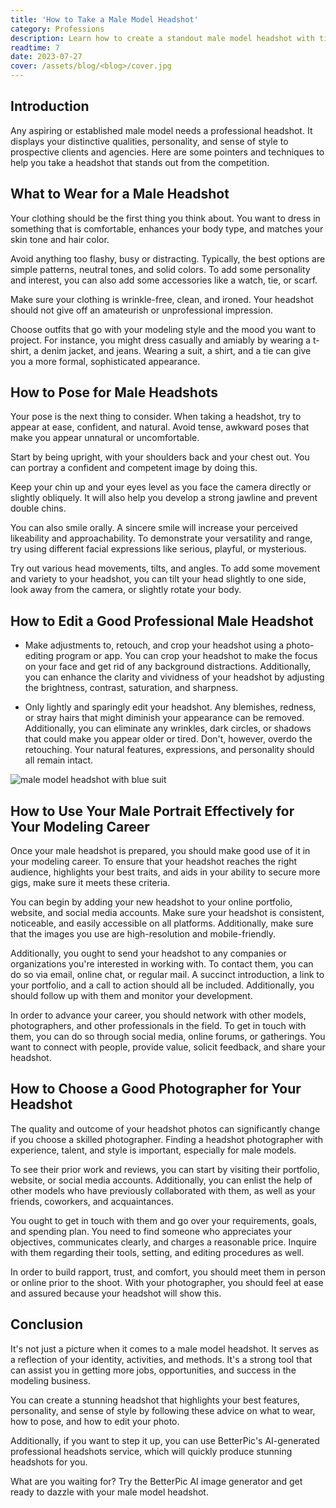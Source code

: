 ```yaml
---
title: 'How to Take a Male Model Headshot'
category: Professions
description: Learn how to create a standout male model headshot with tips on attire, posing, and editing. Discover the convenience of BetterPic's AI-generated professional headshots.
readtime: 7
date: 2023-07-27
cover: /assets/blog/<blog>/cover.jpg
---
```

## Introduction
Any aspiring or established male model needs a professional headshot. It displays your distinctive qualities, personality, and sense of style to prospective clients and agencies. Here are some pointers and techniques to help you take a headshot that stands out from the competition.

## What to Wear for a Male Headshot
Your clothing should be the first thing you think about. You want to dress in something that is comfortable, enhances your body type, and matches your skin tone and hair color.

Avoid anything too flashy, busy or distracting. Typically, the best options are simple patterns, neutral tones, and solid colors. To add some personality and interest, you can also add some accessories like a watch, tie, or scarf.

Make sure your clothing is wrinkle-free, clean, and ironed. Your headshot should not give off an amateurish or unprofessional impression.

Choose outfits that go with your modeling style and the mood you want to project. For instance, you might dress casually and amiably by wearing a t-shirt, a denim jacket, and jeans. Wearing a suit, a shirt, and a tie can give you a more formal, sophisticated appearance.

## How to Pose for Male Headshots
Your pose is the next thing to consider. When taking a headshot, try to appear at ease, confident, and natural. Avoid tense, awkward poses that make you appear unnatural or uncomfortable.

Start by being upright, with your shoulders back and your chest out. You can portray a confident and competent image by doing this.

Keep your chin up and your eyes level as you face the camera directly or slightly obliquely. It will also help you develop a strong jawline and prevent double chins.

You can also smile orally. A sincere smile will increase your perceived likeability and approachability. To demonstrate your versatility and range, try using different facial expressions like serious, playful, or mysterious.

Try out various head movements, tilts, and angles. To add some movement and variety to your headshot, you can tilt your head slightly to one side, look away from the camera, or slightly rotate your body.

## How to Edit a Good Professional Male Headshot

- Make adjustments to, retouch, and crop your headshot using a photo-editing program or app. You can crop your headshot to make the focus on your face and get rid of any background distractions. Additionally, you can enhance the clarity and vividness of your headshot by adjusting the brightness, contrast, saturation, and sharpness.


- Only lightly and sparingly edit your headshot. Any blemishes, redness, or stray hairs that might diminish your appearance can be removed. Additionally, you can eliminate any wrinkles, dark circles, or shadows that could make you appear older or tired. Don't, however, overdo the retouching. Your natural features, expressions, and personality should all remain intact.

![male model headshot with blue suit](https://www.betterpic.io/_vercel/image?url=/assets/blog/media/model-examples-1/betterpic-generated-headshot-472.jpg&w=768&q=70)

## How to Use Your Male Portrait Effectively for Your Modeling Career
Once your male headshot is prepared, you should make good use of it in your modeling career. To ensure that your headshot reaches the right audience, highlights your best traits, and aids in your ability to secure more gigs, make sure it meets these criteria.

You can begin by adding your new headshot to your online portfolio, website, and social media accounts. Make sure your headshot is consistent, noticeable, and easily accessible on all platforms. Additionally, make sure that the images you use are high-resolution and mobile-friendly.

Additionally, you ought to send your headshot to any companies or organizations you're interested in working with. To contact them, you can do so via email, online chat, or regular mail. A succinct introduction, a link to your portfolio, and a call to action should all be included. Additionally, you should follow up with them and monitor your development.

In order to advance your career, you should network with other models, photographers, and other professionals in the field. To get in touch with them, you can do so through social media, online forums, or gatherings. You want to connect with people, provide value, solicit feedback, and share your headshot.

## How to Choose a Good Photographer for Your Headshot
The quality and outcome of your headshot photos can significantly change if you choose a skilled photographer. Finding a headshot photographer with experience, talent, and style is important, especially for male models.

To see their prior work and reviews, you can start by visiting their portfolio, website, or social media accounts. Additionally, you can enlist the help of other models who have previously collaborated with them, as well as your friends, coworkers, and acquaintances.

You ought to get in touch with them and go over your requirements, goals, and spending plan. You need to find someone who appreciates your objectives, communicates clearly, and charges a reasonable price. Inquire with them regarding their tools, setting, and editing procedures as well.

In order to build rapport, trust, and comfort, you should meet them in person or online prior to the shoot. With your photographer, you should feel at ease and assured because your headshot will show this.

## Conclusion
It's not just a picture when it comes to a male model headshot. It serves as a reflection of your identity, activities, and methods. It's a strong tool that can assist you in getting more jobs, opportunities, and success in the modeling business.

You can create a stunning headshot that highlights your best features, personality, and sense of style by following these advice on what to wear, how to pose, and how to edit your photo.

Additionally, if you want to step it up, you can use BetterPic's AI-generated professional headshots service, which will quickly produce stunning headshots for you.

What are you waiting for? Try the BetterPic AI image generator and get ready to dazzle with your male model headshot.
